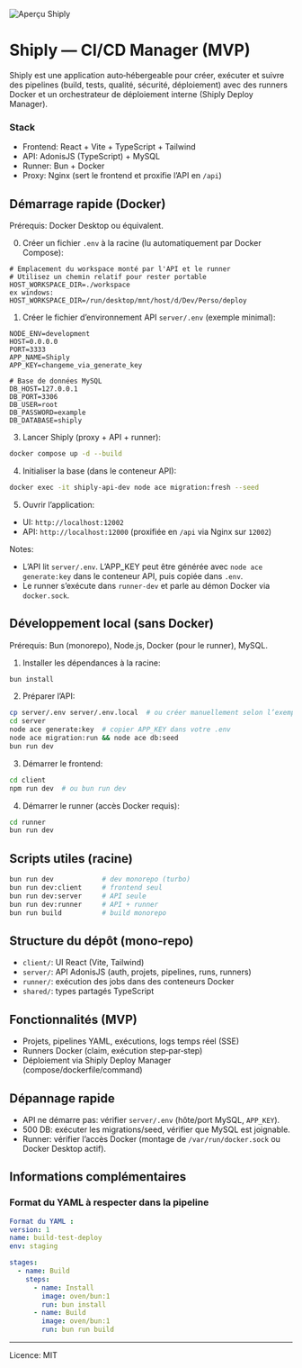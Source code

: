 ![Aperçu Shiply](https://i.ibb.co/vvvkSQMt/chrome-OZDL2-ALmo-A.png)

# Shiply — CI/CD Manager (MVP)

Shiply est une application auto‑hébergeable pour créer, exécuter et suivre des pipelines (build, tests, qualité, sécurité, déploiement) avec des runners Docker et un orchestrateur de déploiement interne (Shiply Deploy Manager).

### Stack
- Frontend: React + Vite + TypeScript + Tailwind
- API: AdonisJS (TypeScript) + MySQL
- Runner: Bun + Docker
- Proxy: Nginx (sert le frontend et proxifie l’API en `/api`)

## Démarrage rapide (Docker)
Prérequis: Docker Desktop ou équivalent.

0) Créer un fichier `.env` à la racine (lu automatiquement par Docker Compose):
```env
# Emplacement du workspace monté par l'API et le runner
# Utilisez un chemin relatif pour rester portable
HOST_WORKSPACE_DIR=./workspace
ex windows: HOST_WORKSPACE_DIR=/run/desktop/mnt/host/d/Dev/Perso/deploy
```

1) Créer le fichier d’environnement API `server/.env` (exemple minimal):
```env
NODE_ENV=development
HOST=0.0.0.0
PORT=3333
APP_NAME=Shiply
APP_KEY=changeme_via_generate_key

# Base de données MySQL
DB_HOST=127.0.0.1
DB_PORT=3306
DB_USER=root
DB_PASSWORD=example
DB_DATABASE=shiply

```

3) Lancer Shiply (proxy + API + runner):
```bash
docker compose up -d --build
```

4) Initialiser la base (dans le conteneur API):
```bash
docker exec -it shiply-api-dev node ace migration:fresh --seed
```

5) Ouvrir l’application:
- UI: `http://localhost:12002`
- API: `http://localhost:12000` (proxifiée en `/api` via Nginx sur `12002`)

Notes:
- L’API lit `server/.env`. L’APP_KEY peut être générée avec `node ace generate:key` dans le conteneur API, puis copiée dans `.env`.
- Le runner s’exécute dans `runner-dev` et parle au démon Docker via `docker.sock`.

## Développement local (sans Docker)
Prérequis: Bun (monorepo), Node.js, Docker (pour le runner), MySQL.

1) Installer les dépendances à la racine:
```bash
bun install
```

2) Préparer l’API:
```bash
cp server/.env server/.env.local  # ou créer manuellement selon l’exemple ci-dessus
cd server
node ace generate:key  # copier APP_KEY dans votre .env
node ace migration:run && node ace db:seed
bun run dev
```

3) Démarrer le frontend:
```bash
cd client
npm run dev  # ou bun run dev
```

4) Démarrer le runner (accès Docker requis):
```bash
cd runner
bun run dev
```

## Scripts utiles (racine)
```bash
bun run dev            # dev monorepo (turbo)
bun run dev:client     # frontend seul
bun run dev:server     # API seule
bun run dev:runner     # API + runner
bun run build          # build monorepo
```

## Structure du dépôt (mono‑repo)
- `client/`: UI React (Vite, Tailwind)
- `server/`: API AdonisJS (auth, projets, pipelines, runs, runners)
- `runner/`: exécution des jobs dans des conteneurs Docker
- `shared/`: types partagés TypeScript

## Fonctionnalités (MVP)
- Projets, pipelines YAML, exécutions, logs temps réel (SSE)
- Runners Docker (claim, exécution step‑par‑step)
- Déploiement via Shiply Deploy Manager (compose/dockerfile/command)

## Dépannage rapide
- API ne démarre pas: vérifier `server/.env` (hôte/port MySQL, `APP_KEY`).
- 500 DB: exécuter les migrations/seed, vérifier que MySQL est joignable.
- Runner: vérifier l’accès Docker (montage de `/var/run/docker.sock` ou Docker Desktop actif).

## Informations complémentaires

### Format du YAML à respecter dans la pipeline
```yaml
Format du YAML :
version: 1
name: build-test-deploy
env: staging

stages:
  - name: Build
    steps:
      - name: Install
        image: oven/bun:1
        run: bun install
      - name: Build
        image: oven/bun:1
        run: bun run build
```

---
Licence: MIT

